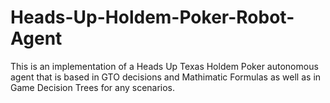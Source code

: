# Heads-Up-Holdem-Poker-Robot-Agent
This is an implementation of a Heads Up Texas Holdem Poker autonomous agent that is based in GTO decisions and Mathimatic Formulas as well as in Game Decision Trees for any scenarios.

